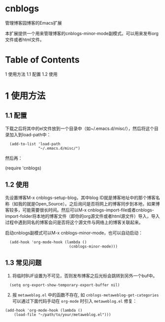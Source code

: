 cnblogs
=======

管理博客园博客的Emacs扩展


本扩展提供一个用来管理博客的cnblogs-minor-mode副模式。可以用来发布org文件或者html文件。
  

Table of Contents
=================
1 使用方法
    1.1 配置
    1.2 使用


1 使用方法 
===========

1.1 配置 
---------
   下载之后将其中的el文件放到一个目录中（如~/.emacs.d/misc/），然后将这个目录加入到load-path中：

```elisp
  (add-to-list 'load-path
               "~/.emacs.d/misc/")
```
  然后再：


  (require 'cnblogs)



1.2 使用 
---------
   先设置博客M-x cnblogs-setup-blog，其中blog ID就是博客地址中的那个博客名称（如我的就是Open_Source）。之后询问是否将网上的博客同步到本地，如果博客较多，可能需要很长时间。然后可以M-x cnblogs-import-file或者cnblogs-import-folder将本地的博客文件（即你的org源文件或者html源文件）导入，导入过程中遇到同名的博客会问是否将这个源文件与网络上的博客关联起来。

   启动cnblogs副模式可以M-x cnblogs-minor-mode，也可以自动启动：

```elisp
  (add-hook 'org-mode-hook (lambda ()
                             (cnblogs-minor-mode)))
```

1.3 常见问题
---------

1. 将临时BUF设置为不可见，否则发布博客之后光标会跳转到另外一个buf中。
```elisp
  (setq org-export-show-temporary-export-buffer nil)
```

2. 报 `metaweblog.el` 中的函数不存在, 如 `cnblogs-metaweblog-get-categories`
可以通过下面代码手动在 `org-mode` 时引入 `metaweblog.el` 修复：
  ``` elisp
  (add-hook 'org-mode-hook (lambda ()
	  (load-file "~/path/to/your/metaweblog.el")))
  ```
